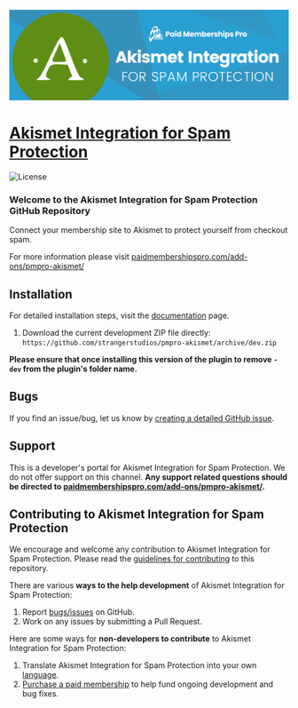 ![](pmpro-akismet-banner.png)

# [Akismet Integration for Spam Protection](https://www.paidmembershipspro.com/add-ons/pmpro-akismet/) #
[comment]: # (Generate badges from shields.io, only works for .org plugins to get other stats etc. We'd have to create our own endpoints for Premium plugins)

![License](https://img.shields.io/badge/license-GPL--2.0%2B-red.svg?style=flat-square)

### Welcome to the Akismet Integration for Spam Protection GitHub Repository
Connect your membership site to Akismet to protect yourself from checkout spam.

For more information please visit [paidmembershipspro.com/add-ons/pmpro-akismet/](https://www.paidmembershipspro.com/add-ons/pmpro-akismet/)

## Installation ##
For detailed installation steps, visit the [documentation](https://www.paidmembershipspro.com/add-ons/pmpro-akismet/) page.

1. Download the current development ZIP file directly: `https://github.com/strangerstudios/pmpro-akismet/archive/dev.zip`

**Please ensure that once installing this version of the plugin to remove `-dev` from the plugin's folder name.**

## Bugs ##
If you find an issue/bug, let us know by [creating a detailed GitHub issue](https://github.com/strangerstudios/pmpro-akismet/issues/new).

## Support ##
This is a developer's portal for Akismet Integration for Spam Protection. We do not offer support on this channel. **Any support related questions should be directed to [paidmembershipspro.com/add-ons/pmpro-akismet/](https://www.paidmembershipspro.com/add-ons/pmpro-akismet/).**

## Contributing to Akismet Integration for Spam Protection ##
We encourage and welcome any contribution to Akismet Integration for Spam Protection. Please read the [guidelines for contributing](https://github.com/strangerstudios/paid-memberships-pro/blob/dev/.github/CONTRIBUTING.md) to this repository.

There are various **ways to the help development** of Akismet Integration for Spam Protection:

1. Report [bugs/issues](https://github.com/strangerstudios/pmpro-akismet/issues/new) on GitHub.
2. Work on any issues by submitting a Pull Request.

Here are some ways for **non-developers to contribute** to Akismet Integration for Spam Protection:

1. Translate Akismet Integration for Spam Protection into your own [language](https://www.paidmembershipspro.com/paid-memberships-pro-in-your-language/).
2. [Purchase a paid membership](https://paidmembershipspro.com/pricing) to help fund ongoing development and bug fixes.